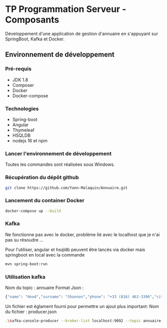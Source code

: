 # TP Programmation Serveur - Composants

Développement d'une application de gestion d'annuaire en s'appuyant sur SpringBoot, Kafka
et Docker.

## Environnement de développement

### Pré-requis

* JDK 1.8
* Composer
* Docker
* Docker-compose

### Technologies

* Spring-boot
* Angular
* Thymeleaf
* HSQLDB
* nodejs 16 et npm

### Lancer l'environnement de développement

Toutes les commandes sont réalisées sous Windows.

### Récupération du dépôt github
```bash
git clone https://github.com/Yann-Malaquin/Annuaire.git
```

### Lancement du container Docker
```bash
docker-compose up --build
```

### Kafka

Ne fonctionne pas avec le docker, problème lié avec le localhost que je n'ai pas su résoudre ...

Pour l'utiliser, angular et hsqldb peuvent être lancés via docker mais springboot en local avec la commande

```bash
mvn spring-boot:run
```

### Utilisation kafka

Nom du topic : annuaire
Format Json :
```bash 
{"name": "Hood","surname": "Shannon","phone": "+33 (816) 462-3396","city": "Johnsonburg"}
```
Un fichier est églament fourni pour permettre un ajout plus important:
Nom du fichier : producer.json

```bash
.\kafka-console-producer --broker-list localhost:9092 --topic annuaire \\< C:\Users\Yann\Desktop\kafka_2.10-0.10.2.1\producer.json
```









